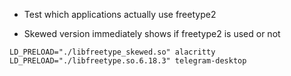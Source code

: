- Test which applications actually use freetype2

- Skewed version immediately shows if freetype2 is used or not
```
LD_PRELOAD="./libfreetype_skewed.so" alacritty
LD_PRELOAD="./libfreetype.so.6.18.3" telegram-desktop
```
